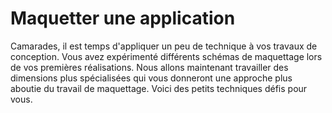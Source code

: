 # Maquetter une application
Camarades, il est temps d'appliquer un peu de technique à vos travaux de conception. Vous avez expérimenté différents schémas de maquettage lors de vos premières réalisations. Nous allons maintenant travailler des dimensions plus spécialisées qui vous donneront une approche plus aboutie du travail de maquettage. Voici des petits techniques défis pour vous.
